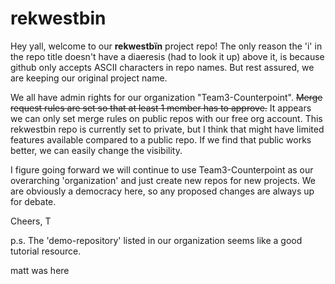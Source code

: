 # rekwestbin

Hey yall, welcome to our **rekwestbïn** project repo! The only reason the 'i' in the repo title doesn't have a diaeresis (had to look it up) above it, is because github only accepts ASCII characters in repo names. But rest assured, we are keeping our original project name. 

We all have admin rights for our organization "Team3-Counterpoint". ~~Merge request rules are set so that at least 1 member has to approve.~~ It appears we can only set merge rules on public repos with our free org account. This rekwestbin repo is currently set to private, but I think that might have limited features available compared to a public repo. If we find that public works better, we can easily change the visibility. 

I figure going forward we will continue to use Team3-Counterpoint as our overarching 'organization' and just create new repos for new projects. We are obviously a democracy here, so any proposed changes are always up for debate.  

Cheers,
T

p.s. 
The 'demo-repository' listed in our organization seems like a good tutorial resource.

matt was here